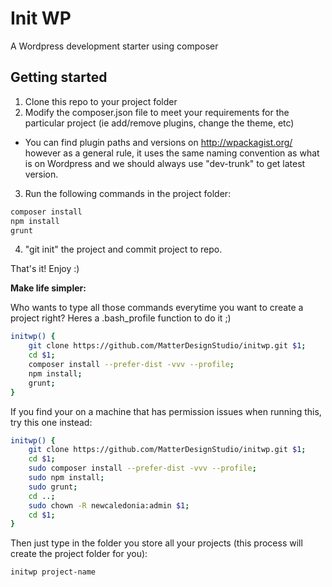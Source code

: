 Init WP
============

A Wordpress development starter using composer

## Getting started

1. Clone this repo to your project folder
2. Modify the composer.json file to meet your requirements for the particular project (ie add/remove plugins, change the theme, etc)
 - You can find plugin paths and versions on http://wpackagist.org/ however as a general rule, it uses the same naming convention as what is on Wordpress and we should always use "dev-trunk" to get latest version.
3. Run the following commands in the project folder:
```bash
composer install
npm install
grunt
```
4. "git init" the project and commit project to repo.

That's it! Enjoy :)

__Make life simpler:__

Who wants to type all those commands everytime you want to create a project right? Heres a .bash_profile function to do it ;)

```bash
initwp() {
    git clone https://github.com/MatterDesignStudio/initwp.git $1;
    cd $1;
    composer install --prefer-dist -vvv --profile;
    npm install;
    grunt;
}
```

If you find your on a machine that has permission issues when running this, try this one instead:

```bash
initwp() {
    git clone https://github.com/MatterDesignStudio/initwp.git $1;
    cd $1;
    sudo composer install --prefer-dist -vvv --profile;
    sudo npm install;
    sudo grunt;
    cd ..;
    sudo chown -R newcaledonia:admin $1;
    cd $1;
}
```

Then just type in the folder you store all your projects (this process will create the project folder for you):

```bash
initwp project-name
```